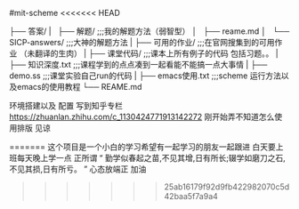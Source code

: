 #mit-scheme
<<<<<<< HEAD

├── 答案/
|    ├── 解题/		;;;我的解题方法（弱智型）
│   ├── reame.md
│   └── SICP-answers/	;;;大神的解题方法
|
├── 可用的作业/		;;;在官网搜集到的可用作业 （未翻译的生肉）
|
├── 课堂代码/		;;;课本上所有例子的代码 包括习题。。
|
├── 知识深度.txt		;;;课程学到的点点凑到一起看能不能搞一点大事情
|
├── demo.ss			;;;课堂实验自己run的代码
|
├── emacs使用.txt		;;;scheme 运行方法以及emacs的使用教程
└── REAME.md


环境搭建以及 配置 写到知乎专栏
https://zhuanlan.zhihu.com/c_1130424771913142272
刚开始弄不知道怎么使用排版 见谅

=======
这个项目是一个小白的学习希望有一起学习的朋友一起跟进
白天要上班每天晚上学一点
正所谓 
“
勤学似春起之苗,不见其增,日有所长;辍学如磨刀之石,不见其损,日有所亏。
”
心态放端正
加油
>>>>>>> 25ab16179f92d9fb422982070c5d42baa5f7a9a4
